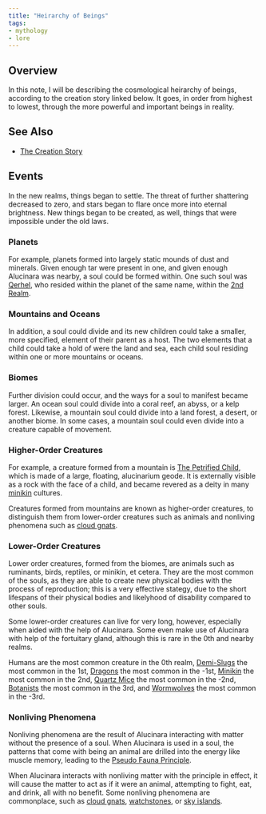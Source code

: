 ```yaml
---
title: "Heirarchy of Beings"
tags:
- mythology
- lore
---
```

## Overview
In this note, I will be describing the cosmological heirarchy of beings, according to the creation story linked below. It goes, in order from highest to lowest, through the more powerful and important beings in reality.
## See Also
- [The Creation Story](lore/creation-story.md)
## Events
In the new realms, things began to settle. The threat of further shattering decreased to zero, and stars began to flare once more into eternal brightness. New things began to be created, as well, things that were impossible under the old laws.
### Planets
For example, planets formed into largely static mounds of dust and minerals. Given enough tar were present in one, and given enough Alucinara was nearby, a soul could be formed within. One such soul was [Qerhel](deities/qerhel.md), who resided within the planet of the same name, within the [2nd Realm](locations/2nd-realm.md).
### Mountains and Oceans
In addition, a soul could divide and its new children could take a smaller, more specified, element of their parent as a host. The two elements that a child could take a hold of were the land and sea, each child soul residing within one or more mountains or oceans.
### Biomes
Further division could occur, and the ways for a soul to manifest became larger. An ocean soul could divide into a coral reef, an abyss, or a kelp forest. Likewise, a mountain soul could divide into a land forest, a desert, or another biome. In some cases, a mountain soul could even divide into a creature capable of movement.
### Higher-Order Creatures
For example, a creature formed from a mountain is [The Petrified Child](deities/the-petrified-child.md), which is made of a large, floating, alucinarium geode. It is externally visible as a rock with the face of a child, and became revered as a deity in many [minikin](species/fauna/minikin.md) cultures.

Creatures formed from mountains are known as higher-order creatures, to distinguish them from lower-order creatures such as animals and nonliving phenomena such as [cloud gnats](phenomena/cloud-gnats.md).
### Lower-Order Creatures
Lower order creatures, formed from the biomes, are animals such as ruminants, birds, reptiles, or minikin, et cetera. They are the most common of the souls, as they are able to create new physical bodies with the process of reproduction; this is a very effective stategy, due to the short lifespans of their physical bodies and likelyhood of disability compared to other souls.

Some lower-order creatures can live for very long, however, especially when aided with the help of Alucinara. Some even make use of Alucinara with help of the fortuitary gland, although this is rare in the 0th and nearby realms.

Humans are the most common creature in the 0th realm, [Demi-Slugs](species/fauna/demi-slugs.md) the most common in the 1st, [Dragons](species/fauna/dragons.md) the most common in the -1st, [Minikin](species/fauna/minikin.md) the most common in the 2nd, [Quartz Mice](species/fauna/quartz-mice.md) the most common in the -2nd, [Botanists](species/flora/botanists.md) the most common in the 3rd, and [Wormwolves](species/fauna/wormwolves.md) the most common in the -3rd.
### Nonliving Phenomena
Nonliving phenomena are the result of Alucinara interacting with matter without the presence of a soul. When Alucinara is used in a soul, the patterns that come with being an animal are drilled into the energy like muscle memory, leading to the [Pseudo Fauna Principle](phenomena/pseudo-fauna-principle).

When Alucinara interacts with nonliving matter with the principle in effect, it will cause the matter to act as if it were an animal, attempting to fight, eat, and drink, all with no benefit. Some nonliving phenomena are commonplace, such as [cloud gnats](phenomena/cloud-gnats.md), [watchstones](phenomena/symbols/watchstones.md), or [sky islands](phenomena/sky-islands.md).